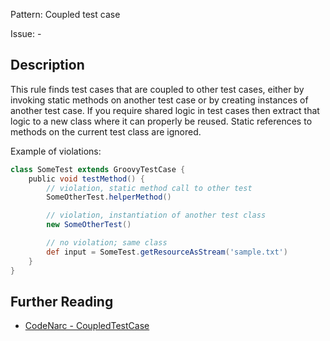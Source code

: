 Pattern: Coupled test case

Issue: -

## Description

This rule finds test cases that are coupled to other test cases, either by invoking static methods on another test case or by creating instances of another test case. If you require shared logic in test cases then extract that logic to a new class where it can properly be reused. Static references to methods on the current test class are ignored.

Example of violations:

``` groovy
class SomeTest extends GroovyTestCase {
    public void testMethod() {
        // violation, static method call to other test
        SomeOtherTest.helperMethod()

        // violation, instantiation of another test class
        new SomeOtherTest()

        // no violation; same class
        def input = SomeTest.getResourceAsStream('sample.txt')
    }
}
```

## Further Reading

* [CodeNarc - CoupledTestCase](https://codenarc.github.io/CodeNarc/codenarc-rules-junit.html#coupledtestcase-rule)